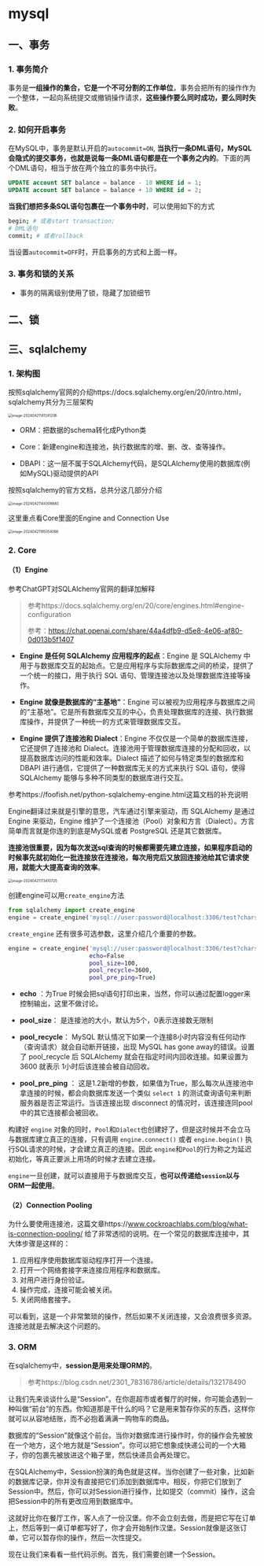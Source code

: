 # mysql

## 一、事务

### 1. 事务简介

事务是**一组操作的集合，它是一个不可分割的工作单位**，事务会把所有的操作作为一个整体，一起向系统提交或撤销操作请求，**这些操作要么同时成功，要么同时失败**。

### 2. 如何开启事务

在MySQL中，事务是默认开启的`autocommit=ON`, **当执行一条DML语句，MySQL会隐式的提交事务，也就是说每一条DML语句都是在一个事务之内的**。下面的两个DML语句，相当于放在两个独立的事务中执行。

```sql
UPDATE account SET balance = balance - 10 WHERE id = 1;
UPDATE account SET balance = balance + 10 WHERE id = 2;
```

**当我们想把多条SQL语句包裹在一个事务中时**，可以使用如下的方式

```bash
begin; # 或者start transaction;
# DML语句
commit; # 或者rollback
```

当设置`autocommit=OFF`时，开启事务的方式和上面一样。

### 3. 事务和锁的关系

- 事务的隔离级别使用了锁，隐藏了加锁细节

## 二、锁



## 三、sqlalchemy

### 1. 架构图

按照sqlalchemy官网的介绍https://docs.sqlalchemy.org/en/20/intro.html，sqlalchemy共分为三层架构

<img src="assets/image-20240421141341206.png" alt="image-20240421141341206" style="zoom:50%;" />

- ORM：把数据的schema转化成Python类

- Core：新建engine和连接池，执行数据库的增、删、改、查等操作。

- DBAPI：这一层不属于SQLAlchemy代码，是SQLAlchemy使用的数据库(例如MySQL)驱动提供的API

按照sqlalchemy的官方文档，总共分这几部分介绍

<img src="assets/image-20240421144306680.png" alt="image-20240421144306680" style="zoom:50%;" />

这里重点看Core里面的Engine and Connection Use

<img src="assets/image-20240421195054066.png" alt="image-20240421195054066" style="zoom:50%;" />

### 2. Core

#### （1）Engine

参考ChatGPT对SQLAlchemy官网的翻译加解释

> 参考https://docs.sqlalchemy.org/en/20/core/engines.html#engine-configuration
>
> 参考：https://chat.openai.com/share/44a4dfb9-d5e8-4e06-af80-0d013b5f1407

- **Engine 是任何 SQLAlchemy 应用程序的起点**：Engine 是 SQLAlchemy 中用于与数据库交互的起始点。它是应用程序与实际数据库之间的桥梁，提供了一个统一的接口，用于执行 SQL 语句、管理连接池以及处理数据库连接等操作。

- **Engine 就像是数据库的“主基地”**：Engine 可以被视为应用程序与数据库之间的“主基地”。它是所有数据库交互的中心，负责处理数据库的连接、执行数据库操作，并提供了一种统一的方式来管理数据库交互。

- **Engine 提供了连接池和 Dialect**：Engine 不仅仅是一个简单的数据库连接，它还提供了连接池和 Dialect。连接池用于管理数据库连接的分配和回收，以提高数据库访问的性能和效率。Dialect 描述了如何与特定类型的数据库和 DBAPI 进行通信，它提供了一种数据库无关的方式来执行 SQL 语句，使得 SQLAlchemy 能够与多种不同类型的数据库进行交互。

参考https://foofish.net/python-sqlalchemy-engine.html这篇文档的补充说明

Engine翻译过来就是引擎的意思，汽车通过引擎来驱动，而 SQLAlchemy 是通过 Engine 来驱动，Engine 维护了一个连接池（Pool）对象和方言（Dialect）。方言简单而言就是你连的到底是MySQL或者 PostgreSQL 还是其它数据库。

**连接池很重要，因为每次发送sql查询的时候都需要先建立连接，如果程序启动的时候事先就初始化一批连接放在连接池，每次用完后又放回连接池给其它请求使用，就能大大提高查询的效率**。

<img src="assets/image-20240421173410725.png" alt="image-20240421173410725" style="zoom:50%;" />



创建engine可以用`create_engine`方法

```python
from sqlalchemy import create_engine
engine = create_engine('mysql://user:password@localhost:3306/test?charset=utf8mb4')
```

`create_engine` 还有很多可选参数，这里介绍几个重要的参数。

```bash
engine = create_engine('mysql://user:password@localhost:3306/test?charset=utf8mb4',
                       echo=False
                       pool_size=100,
                       pool_recycle=3600,
                       pool_pre_ping=True)
```

- **echo** ：为True 时候会把sql语句打印出来，当然，你可以通过配置logger来控制输出，这里不做讨论。

- **pool_size**： 是连接池的大小，默认为5个，0表示连接数无限制

- **pool_recycle**： MySQL 默认情况下如果一个连接8小时内容没有任何动作（查询请求）就会自动断开链接，出现 MySQL has gone away的错误。设置了 pool_recycle 后 SQLAlchemy 就会在指定时间内回收连接。如果设置为3600 就表示 1小时后该连接会被自动回收。

- **pool_pre_ping** ： 这是1.2新增的参数，如果值为True，那么每次从连接池中拿连接的时候，都会向数据库发送一个类似 `select 1` 的测试查询语句来判断服务器是否正常运行。当该连接出现 disconnect 的情况时，该连接连同pool中的其它连接都会被回收。

构建好 `engine` 对象的同时，`Pool`和`Dialect`也创建好了，但是这时候并不会立马与数据库建立真正的连接，只有调用 `engine.connect()` 或者 `engine.begin()` 执行SQL请求的时候，才会建立真正的连接。因此 `engine`和`Pool`的行为称之为延迟初始化，等真正要派上用场的时候才去建立连接。

`engine`一旦创建，就可以直接用于与数据库交互，**也可以传递给`session`以与ORM一起使用**。

#### （2）Connection Pooling

为什么要使用连接池，这篇文章https://www.cockroachlabs.com/blog/what-is-connection-pooling/ 给了非常透彻的说明。在一个常见的数据库连接中，其大体步骤是这样的：

1. 应用程序使用数据库驱动程序打开一个连接。 
2. 打开一个网络套接字来连接应用程序和数据库。
3.  对用户进行身份验证。
4.  操作完成，连接可能会被关闭。 
5. 关闭网络套接字。

可以看到，这是一个非常繁琐的操作，然后如果不关闭连接，又会浪费很多资源。连接池就是去解决这个问题的。

### 3. ORM

在sqlalchemy中，**session是用来处理ORM的**。

> 参考https://blog.csdn.net/2301_78316786/article/details/132178490

让我们先来谈谈什么是“Session”。在你逛超市或者餐厅的时候，你可能会遇到一种叫做“前台”的东西。你知道那是干什么的吗？它是用来暂存你买的东西，这样你就可以从容地结账，而不必抱着满满一购物车的商品。

数据库的“Session”就像这个前台。当你对数据库进行操作时，你的操作会先被放在一个地方，这个地方就是“Session”。你可以把它想象成快递公司的一个大箱子，你的包裹先被放进这个箱子里，然后快递员会再处理它。

在SQLAlchemy中，Session扮演的角色就是这样。当你创建了一些对象，比如新的数据库记录，你并没有直接把它们添加到数据库中。相反，你把它们放到了Session中。然后，你可以对Session进行操作，比如提交（commit）操作，这会把Session中的所有更改应用到数据库中。

这就好比你在餐厅工作，客人点了一份汉堡。你不会立刻去做，而是把它写在订单上，然后等到一桌订单都写好了，你才会开始制作汉堡。Session就像是这张订单，它可以暂存你的操作，然后一次性提交。

现在让我们来看看一些代码示例。首先，我们需要创建一个Session。
